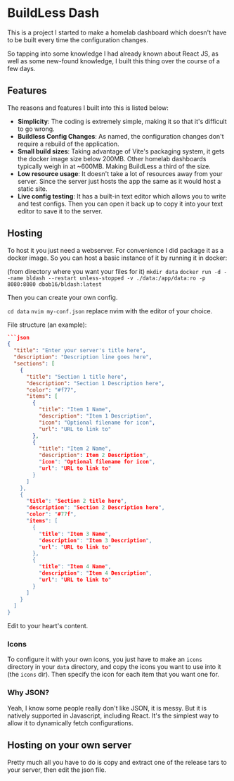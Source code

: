 # BuildLess Dash

This is a project I started to make a homelab dashboard which doesn't have to be built every time the configuration changes.

So tapping into some knowledge I had already known about React JS, as well as some new-found knowledge, I built this thing over the course of a few days.

## Features

The reasons and features I built into this is listed below:

- **Simplicity**: The coding is extremely simple, making it so that it's difficult to go wrong.
- **Buildless Config Changes**: As named, the configuration changes don't require a rebuild of the application.
- **Small build sizes**: Taking advantage of Vite's packaging system, it gets the docker image size below 200MB. Other homelab dashboards typically weigh in at ~600MB. Making BuildLess a third of the size.
- **Low resource usage**: It doesn't take a lot of resources away from your server. Since the server just hosts the app the same as it would host a static site.
- **Live config testing**: It has a built-in text editor which allows you to write and test configs. Then you can open it back up to copy it into your text editor to save it to the server.

## Hosting

To host it you just need a webserver. For convenience I did package it as a docker image. So you can host a basic instance of it by running it in docker:

(from directory where you want your files for it)
`mkdir data`
`docker run -d --name bldash --restart unless-stopped -v ./data:/app/data:ro -p 8080:8080 dbob16/bldash:latest`

Then you can create your own config.

`cd data`
`nvim my-conf.json` replace nvim with the editor of your choice.

File structure (an example):

```json
```json
{
  "title": "Enter your server's title here",
  "description": "Description line goes here",
  "sections": [
    {
      "title": "Section 1 title here",
      "description": "Section 1 Description here",
      "color": "#f77",
      "items": [
        {
          "title": "Item 1 Name",
          "description": "Item 1 Description",
          "icon": "Optional filename for icon",
          "url": "URL to link to"
        },
        {
          "title": "Item 2 Name",
          "description": Item 2 Description",
          "icon": "Optional filename for icon",
          "url": "URL to link to"
        }
      ]
    },
    {
      "title": "Section 2 title here",
      "description": "Section 2 Description here",
      "color": "#77f",
      "items": [
        {
          "title": "Item 3 Name",
          "description": "Item 3 Description",
          "url": "URL to link to"
        },
        {
          "title": "Item 4 Name",
          "description": "Item 4 Description",
          "url": "URL to link to"
        }
      ]
    }
  ]
}
```

Edit to your heart's content.

### Icons 

To configure it with your own icons, you just have to make an `icons` directory in your `data` directory, and copy the icons you want to use into it (the `icons` dir). Then specify the icon for each item that you want one for.

### Why JSON?

Yeah, I know some people really don't like JSON, it is messy. But it is natively supported in Javascript, including React. It's the simplest way to allow it to dynamically fetch configurations.

## Hosting on your own server

Pretty much all you have to do is copy and extract one of the release tars to your server, then edit the json file.
